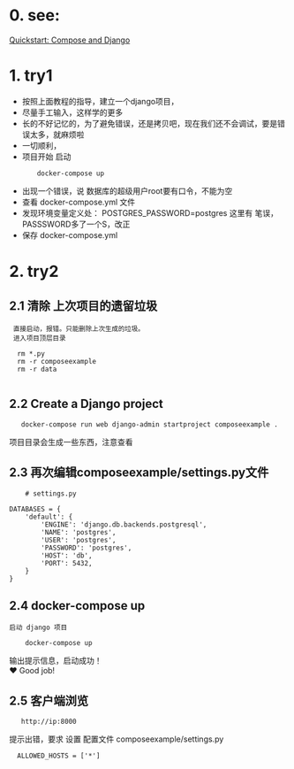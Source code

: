 # 0. see:
  [Quickstart: Compose and Django](https://docs.docker.com/samples/django/)

# 1. try1
   - 按照上面教程的指导，建立一个django项目，
   - 尽量手工输入，这样学的更多
   - 长的不好记忆的，为了避免错误，还是拷贝吧，现在我们还不会调试，要是错误太多，就麻烦啦
   - 一切顺利，
   - 项目开始 启动      
``` 
       docker-compose up
```
   - 出现一个错误，说 数据库的超级用户root要有口令，不能为空
   - 查看 docker-compose.yml 文件
   - 发现环境变量定义处： POSTGRES_PASSWORD=postgres 这里有 笔误，PASSSWORD多了一个S，改正
   - 保存 docker-compose.yml

# 2. try2
   ## 2.1 清除 上次项目的遗留垃圾
     直接启动，报错。只能删除上次生成的垃圾。
     进入项目顶层目录
 ```
   rm *.py
   rm -r composeexample
   rm -r data
   
 ```
  
  ## 2.2 Create a Django project
```
   docker-compose run web django-admin startproject composeexample .
```
   项目目录会生成一些东西，注意查看
  
  ## 2.3 再次编辑composeexample/settings.py文件

```
    # settings.py
   
DATABASES = {
    'default': {
        'ENGINE': 'django.db.backends.postgresql',
        'NAME': 'postgres',
        'USER': 'postgres',
        'PASSWORD': 'postgres',
        'HOST': 'db',
        'PORT': 5432,
    }
}
```

  ## 2.4 docker-compose up
    启动 django 项目
```
    docker-compose up
```
  输出提示信息，启动成功！   
  ❤️ Good job!
  
  ## 2.5 客户端浏览
  ```
     http://ip:8000
  ```
  提示出错，要求 设置 配置文件 composeexample/settings.py
```
  ALLOWED_HOSTS = ['*']
```

  
   



